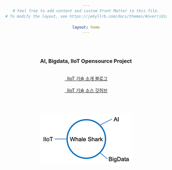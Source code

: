 ```yaml
---
# Feel free to add content and custom Front Matter to this file.
# To modify the layout, see https://jekyllrb.com/docs/themes/#overriding-theme-defaults

layout: home
---
```

<style>
			div { text-align: center; }
</style>
<br><br>

<div stype="float: center;">
<h3>AI, Bigdata, IIoT Opensource Project</h3>
</div>

<br>
<div stype="float: left;">
<a href = "https://blog.naver.com/dataignitelab" target='sub'>&nbsp; IIoT 기술 소개 블로그</a>
</div>

<br>
<div>
<a href = "https://github.com/dataignitelab/WhaleShark_IIoT" target='sub'>&nbsp; IIoT 기술 소스 깃허브</a>
</div>

<br><br>
<div>
			<img src="whaleshark_area.png" alt="">
</div>
